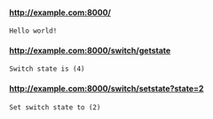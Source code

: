 #### http://example.com:8000/

    Hello world!

#### http://example.com:8000/switch/getstate

    Switch state is (4)

#### http://example.com:8000/switch/setstate?state=2

    Set switch state to (2)
